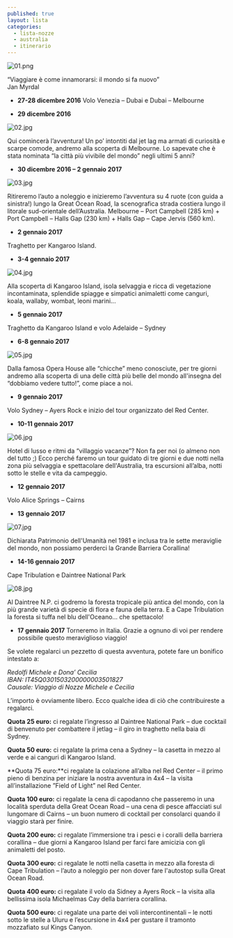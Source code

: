 ```yaml
---
published: true
layout: lista
categories:
  - lista-nozze
  - australia
  - itinerario
---
```

![01.png]({{site.baseurl}}/images/01.png)

<div div="citazione">
“Viaggiare è come innamorarsi: il mondo si fa nuovo”<br/>
<span style="text-align:right">Jan Myrdal</span>
</div>



 - **27-28 dicembre 2016**
Volo Venezia – Dubai e Dubai – Melbourne

 - **29 dicembre 2016**

![02.jpg]({{site.baseurl}}/images/02.jpg)

Qui comincerà l’avventura! Un po’ intontiti dal jet lag ma armati di curiosità e scarpe comode, andremo alla scoperta di Melbourne. Lo sapevate che è stata nominata “la città più vivibile del mondo” negli ultimi 5 anni?

 - **30 dicembre 2016 – 2 gennaio 2017**

![03.jpg]({{site.baseurl}}/images/03.jpg)

Ritireremo l’auto a noleggio e inizieremo l’avventura su 4 ruote (con guida a sinistra!) lungo la Great Ocean Road, la scenografica strada costiera lungo il litorale sud-orientale dell’Australia.
Melbourne – Port Campbell (285 km) + Port Campbell – Halls Gap (230 km) + Halls Gap – Cape Jervis (560 km). 

 - **2 gennaio 2017**

Traghetto per Kangaroo Island.

 - **3-4 gennaio 2017**

![04.jpg]({{site.baseurl}}/images/04.jpg)

Alla scoperta di Kangaroo Island, isola selvaggia e ricca di vegetazione incontaminata, splendide spiagge e simpatici animaletti come canguri, koala, wallaby, wombat, leoni marini...

 - **5 gennaio 2017**

Traghetto da Kangaroo Island e volo Adelaide – Sydney

 - **6-8 gennaio 2017**

![05.jpg]({{site.baseurl}}/images/05.jpg)

Dalla famosa Opera House alle “chicche” meno conosciute, per tre giorni andremo alla scoperta di una delle città più belle del mondo all'insegna del “dobbiamo vedere tutto!”, come piace a noi.

 - **9 gennaio 2017**

Volo Sydney – Ayers Rock e inizio del tour organizzato del Red Center.

 - **10-11 gennaio 2017**

![06.jpg]({{site.baseurl}}/images/06.jpg)

Hotel di lusso e ritmi da “villaggio vacanze”? Non fa per noi (o almeno non del tutto ;) Ecco perché faremo un tour guidato di tre giorni e due notti nella zona più selvaggia e spettacolare dell'Australia, tra escursioni all’alba, notti sotto le stelle e vita da campeggio.

 - **12 gennaio 2017**

Volo Alice Springs – Cairns

 - **13 gennaio 2017**

![07.jpg]({{site.baseurl}}/images/07.jpg)

Dichiarata Patrimonio dell'Umanità nel 1981 e inclusa tra le sette meraviglie del mondo, non possiamo perderci la Grande Barriera Corallina!

 - **14-16 gennaio 2017** 

Cape Tribulation e Daintree National Park

![08.jpg]({{site.baseurl}}/images/08.jpg)

Al Daintree N.P. ci godremo la foresta tropicale più antica del mondo, con la più grande varietà di specie di flora e fauna della terra. E a Cape Tribulation la foresta si tuffa nel blu dell'Oceano… che spettacolo!

 - **17 gennaio 2017**
Torneremo in Italia. Grazie a ognuno di voi per rendere possibile questo meraviglioso viaggio!




Se volete regalarci un pezzetto di questa avventura, potete fare un bonifico intestato a:

<address>
Redolfi Michele e Dona’ Cecilia<br/>
IBAN: IT45Q0301503200000003501827<br/>
Causale: Viaggio di Nozze Michele e Cecilia<br/>
</address>

L’importo è ovviamente libero. Ecco qualche idea di ciò che contribuireste a regalarci.

**Quota 25 euro:** ci regalate l’ingresso al Daintree National Park – due cocktail di benvenuto per combattere il jetlag – il giro in traghetto nella baia di Sydney.

**Quota 50 euro:** ci regalate la prima cena a Sydney – la casetta in mezzo al verde e ai canguri di Kangaroo Island.

**Quota 75 euro:**ci regalate la colazione all’alba nel Red Center – il primo pieno di benzina per iniziare la nostra avventura in 4x4 – la visita all’installazione ”Field of Light” nel Red Center.

**Quota 100 euro:** ci regalate la cena di capodanno che passeremo in una località sperduta della Great Ocean Road – una cena di pesce affacciati sul lungomare di Cairns – un buon numero di cocktail per consolarci quando il viaggio starà per finire.

**Quota 200 euro:** ci regalate l’immersione tra i pesci e i coralli della barriera corallina – due giorni a Kangaroo Island per farci fare amicizia con gli animaletti del posto.

**Quota 300 euro:** ci regalate le notti nella casetta in mezzo alla foresta di Cape Tribulation – l’auto a noleggio per non dover fare l'autostop sulla Great Ocean Road.

**Quota 400 euro:** ci regalate il volo da Sidney a Ayers Rock – la visita alla bellissima isola Michaelmas Cay della barriera corallina.

**Quota 500 euro:** ci regalate una parte dei voli intercontinentali – le notti sotto le stelle a Uluru e l’escursione in 4x4 per gustare il tramonto mozzafiato sul Kings Canyon.
